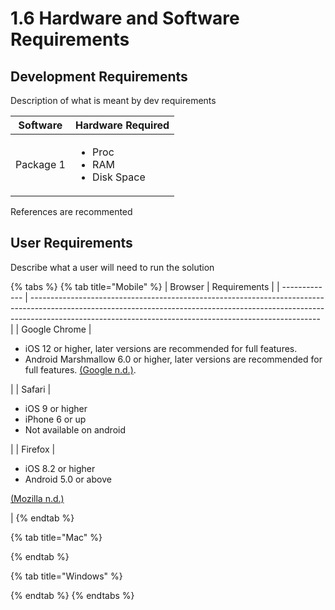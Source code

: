 # 1.6 Hardware and Software Requirements

## Development Requirements

Description of what is meant by dev requirements

| Software  | Hardware Required                                     |
| --------- | ----------------------------------------------------- |
| Package 1 | <ul><li>Proc</li><li>RAM</li><li>Disk Space</li></ul> |

References are recommented

## User Requirements

Describe what a user will need to run the solution

{% tabs %}
{% tab title="Mobile" %}
| Browser       | Requirements                                                                                                                                                                                                                         |
| ------------- | ------------------------------------------------------------------------------------------------------------------------------------------------------------------------------------------------------------------------------------ |
| Google Chrome | <ul><li>iOS 12 or higher, later versions are recommended for full features.</li><li>Android Marshmallow 6.0 or higher, later versions are recommended for full features. <a href="../reference-list.md">(Google n.d.)</a>.</li></ul> |
| Safari        | <ul><li>iOS 9 or higher</li><li>iPhone 6 or up</li><li>Not available on android</li></ul>                                                                                                                                            |
| Firefox       | <ul><li>iOS 8.2 or higher</li><li>Android 5.0 or above</li></ul><p><a href="../reference-list.md">(Mozilla n.d.)</a></p>                                                                                                             |
{% endtab %}

{% tab title="Mac" %}

{% endtab %}

{% tab title="Windows" %}

{% endtab %}
{% endtabs %}
